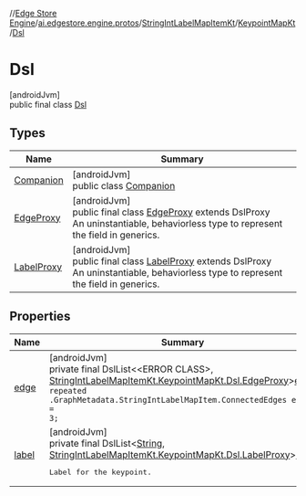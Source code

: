 //[Edge Store Engine](../../../../../index.md)/[ai.edgestore.engine.protos](../../../index.md)/[StringIntLabelMapItemKt](../../index.md)/[KeypointMapKt](../index.md)/[Dsl](index.md)

# Dsl

[androidJvm]\
public final class [Dsl](index.md)

## Types

| Name | Summary |
|---|---|
| [Companion](-companion/index.md) | [androidJvm]<br>public class [Companion](-companion/index.md) |
| [EdgeProxy](-edge-proxy/index.md) | [androidJvm]<br>public final class [EdgeProxy](-edge-proxy/index.md) extends DslProxy<br>An uninstantiable, behaviorless type to represent the field in generics. |
| [LabelProxy](-label-proxy/index.md) | [androidJvm]<br>public final class [LabelProxy](-label-proxy/index.md) extends DslProxy<br>An uninstantiable, behaviorless type to represent the field in generics. |

## Properties

| Name | Summary |
|---|---|
| [edge](index.md#1921777440%2FProperties%2F-89531115) | [androidJvm]<br>private final DslList&lt;&lt;ERROR CLASS&gt;, [StringIntLabelMapItemKt.KeypointMapKt.Dsl.EdgeProxy](-edge-proxy/index.md)&gt;[edge](index.md#1921777440%2FProperties%2F-89531115)<br><code>repeated .GraphMetadata.StringIntLabelMapItem.ConnectedEdges edge = 3;</code> |
| [label](index.md#68265161%2FProperties%2F-89531115) | [androidJvm]<br>private final DslList&lt;[String](https://developer.android.com/reference/kotlin/java/lang/String.html), [StringIntLabelMapItemKt.KeypointMapKt.Dsl.LabelProxy](-label-proxy/index.md)&gt;[label](index.md#68265161%2FProperties%2F-89531115)<br><pre> Label for the keypoint. </pre> |
